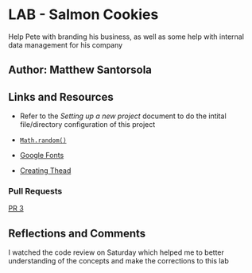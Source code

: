
# LAB - Salmon Cookies

 Help Pete with branding his business, as well as some help with internal data management for his company

## Author: Matthew Santorsola

## Links and Resources

- Refer to the *Setting up a new project* document to do the intital file/directory configuration of this project

- [`Math.random()`](https://developer.mozilla.org/en-US/docs/Web/JavaScript/Reference/Global_Objects/Math/random)

- [Google Fonts](https://developers.google.com/fonts/docs/getting_started)
- [Creating Thead](https://www.valentinog.com/blog/html-table/)

### Pull Requests

[PR 3](https://github.com/santorsm/cookie-stand/pull/3)

## Reflections and Comments

I watched the code review on Saturday which helped me to better understanding of the concepts and make the corrections to this lab
